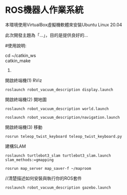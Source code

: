 # ROS機器人作業系統
本環境使用VirtualBox虛擬機軟體來安裝Ubuntu Linux 20.04

此次開發主題為「...」，目的是提供良好的...

#使用說明:

cd ~/catkin_ws  
catkin_make

1.
開啟終端機(1) RViz
```
roslaunch robot_vacuum_description display.launch
```
開啟終端機(2) 開地圖
```
roslaunch robot_vacuum_description world.launch
```
```
roslaunch robot_vacuum_description/navigation.launch   
```

開啟終端機(3)  移動
```
rosrun teleop_twist_keyboard teleop_twist_keyboard.py
``` 

建構SLAM
```
roslaunch turtlebot3_slam turtlebot3_slam.launch slam_methods:=gmapping   
```
```
rosrun map_server map_saver-f ~/maproom   
```

//清楚描述如何安裝與執行你的ROS套件
```
roslaunch robot_vacuum_description gazebo.launch
```
